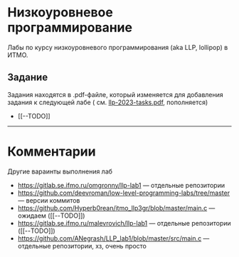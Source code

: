 # Низкоуровневое программирование

Лабы по курсу низкоуровневого программирования (aka LLP, lollipop) в ИТМО.

## Задание

Задания находятся в .pdf-файле, который изменяется для добавления задания к следующей лабе (
см. [llp-2023-tasks.pdf](./docs/llp-2023-tasks.pdf), пополняется)

- [[--TODO]]

- - -

# Комментарии

Другие вараинты выполнения лаб

- https://gitlab.se.ifmo.ru/omgronny/llp-lab1 — отдельные репозитории
- https://github.com/deevroman/low-level-programming-labs/tree/master — версии коммитов
- https://github.com/Hyperb0rean/itmo_llp3gr/blob/master/main.c — ожидаем ([[--TODO]])
- https://gitlab.se.ifmo.ru/malevrovich/llp-lab1 — отдельные репозитории ([[--TODO]])
- https://github.com/ANegrash/LLP_lab1/blob/master/src/main.c — отдельные репозитории, хз, очень просто